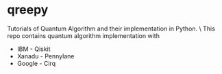 # qreepy
Tutorials of Quantum Algorithm and their implementation in Python. \\
This repo contains quantum algorithm implementation with 

*  IBM - Qiskit
*  Xanadu - Pennylane
*  Google - Cirq
